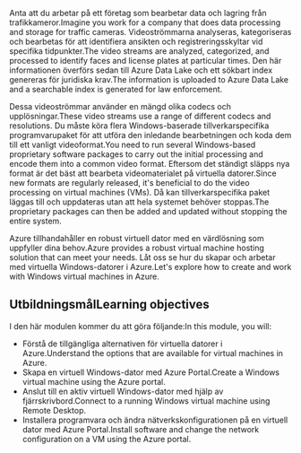 <span data-ttu-id="b652c-101">Anta att du arbetar på ett företag som bearbetar data och lagring från trafikkameror.</span><span class="sxs-lookup"><span data-stu-id="b652c-101">Imagine you work for a company that does data processing and storage for traffic cameras.</span></span> <span data-ttu-id="b652c-102">Videoströmmarna analyseras, kategoriseras och bearbetas för att identifiera ansikten och registreringsskyltar vid specifika tidpunkter.</span><span class="sxs-lookup"><span data-stu-id="b652c-102">The video streams are analyzed, categorized, and processed to identify faces and license plates at particular times.</span></span> <span data-ttu-id="b652c-103">Den här informationen överförs sedan till Azure Data Lake och ett sökbart index genereras för juridiska krav.</span><span class="sxs-lookup"><span data-stu-id="b652c-103">The information is uploaded to Azure Data Lake and a searchable index is generated for law enforcement.</span></span>

<span data-ttu-id="b652c-104">Dessa videoströmmar använder en mängd olika codecs och upplösningar.</span><span class="sxs-lookup"><span data-stu-id="b652c-104">These video streams use a range of different codecs and resolutions.</span></span> <span data-ttu-id="b652c-105">Du måste köra flera Windows-baserade tillverkarspecifika programvarupaket för att utföra den inledande bearbetningen och koda dem till ett vanligt videoformat.</span><span class="sxs-lookup"><span data-stu-id="b652c-105">You need to run several Windows-based proprietary software packages to carry out the initial processing and encode them into a common video format.</span></span> <span data-ttu-id="b652c-106">Eftersom det ständigt släpps nya format är det bäst att bearbeta videomaterialet på virtuella datorer.</span><span class="sxs-lookup"><span data-stu-id="b652c-106">Since new formats are regularly released, it's beneficial to do the video processing on virtual machines (VMs).</span></span> <span data-ttu-id="b652c-107">Då kan tillverkarspecifika paket läggas till och uppdateras utan att hela systemet behöver stoppas.</span><span class="sxs-lookup"><span data-stu-id="b652c-107">The proprietary packages can then be added and updated without stopping the entire system.</span></span>

<span data-ttu-id="b652c-108">Azure tillhandahåller en robust virtuell dator med en värdlösning som uppfyller dina behov.</span><span class="sxs-lookup"><span data-stu-id="b652c-108">Azure provides a robust virtual machine hosting solution that can meet your needs.</span></span> <span data-ttu-id="b652c-109">Låt oss se hur du skapar och arbetar med virtuella Windows-datorer i Azure.</span><span class="sxs-lookup"><span data-stu-id="b652c-109">Let's explore how to create and work with Windows virtual machines in Azure.</span></span>

## <a name="learning-objectives"></a><span data-ttu-id="b652c-110">Utbildningsmål</span><span class="sxs-lookup"><span data-stu-id="b652c-110">Learning objectives</span></span>

<span data-ttu-id="b652c-111">I den här modulen kommer du att göra följande:</span><span class="sxs-lookup"><span data-stu-id="b652c-111">In this module, you will:</span></span>

- <span data-ttu-id="b652c-112">Förstå de tillgängliga alternativen för virtuella datorer i Azure.</span><span class="sxs-lookup"><span data-stu-id="b652c-112">Understand the options that are available for virtual machines in Azure.</span></span>
- <span data-ttu-id="b652c-113">Skapa en virtuell Windows-dator med Azure Portal.</span><span class="sxs-lookup"><span data-stu-id="b652c-113">Create a Windows virtual machine using the Azure portal.</span></span>
- <span data-ttu-id="b652c-114">Anslut till en aktiv virtuell Windows-dator med hjälp av fjärrskrivbord.</span><span class="sxs-lookup"><span data-stu-id="b652c-114">Connect to a running Windows virtual machine using Remote Desktop.</span></span>
- <span data-ttu-id="b652c-115">Installera programvara och ändra nätverkskonfigurationen på en virtuell dator med Azure Portal.</span><span class="sxs-lookup"><span data-stu-id="b652c-115">Install software and change the network configuration on a VM using the Azure portal.</span></span>